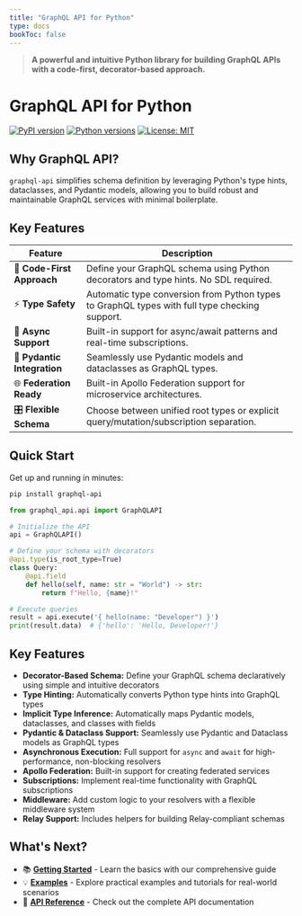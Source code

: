 ```yaml
---
title: "GraphQL API for Python"
type: docs
bookToc: false
---
```


> **A powerful and intuitive Python library for building GraphQL APIs with a code-first, decorator-based approach.**

# GraphQL API for Python

[![PyPI version](https://badge.fury.io/py/graphql-api.svg)](https://badge.fury.io/py/graphql-api)
[![Python versions](https://img.shields.io/pypi/pyversions/graphql-api.svg)](https://pypi.org/project/graphql-api/)
[![License: MIT](https://img.shields.io/badge/License-MIT-yellow.svg)](https://opensource.org/licenses/MIT)

## Why GraphQL API?

`graphql-api` simplifies schema definition by leveraging Python's type hints, dataclasses, and Pydantic models, allowing you to build robust and maintainable GraphQL services with minimal boilerplate.

## Key Features

| Feature | Description |
|---------|-------------|
| 🎯 **Code-First Approach** | Define your GraphQL schema using Python decorators and type hints. No SDL required. |
| ⚡ **Type Safety** | Automatic type conversion from Python types to GraphQL types with full type checking support. |
| 🔄 **Async Support** | Built-in support for async/await patterns and real-time subscriptions. |
| 🧩 **Pydantic Integration** | Seamlessly use Pydantic models and dataclasses as GraphQL types. |
| 🌐 **Federation Ready** | Built-in Apollo Federation support for microservice architectures. |
| 🎛️ **Flexible Schema** | Choose between unified root types or explicit query/mutation/subscription separation. |

## Quick Start

Get up and running in minutes:

```bash
pip install graphql-api
```

```python
from graphql_api.api import GraphQLAPI

# Initialize the API
api = GraphQLAPI()

# Define your schema with decorators
@api.type(is_root_type=True)
class Query:
    @api.field
    def hello(self, name: str = "World") -> str:
        return f"Hello, {name}!"

# Execute queries
result = api.execute('{ hello(name: "Developer") }')
print(result.data)  # {'hello': 'Hello, Developer!'}
```

## Key Features

- **Decorator-Based Schema:** Define your GraphQL schema declaratively using simple and intuitive decorators
- **Type Hinting:** Automatically converts Python type hints into GraphQL types
- **Implicit Type Inference:** Automatically maps Pydantic models, dataclasses, and classes with fields
- **Pydantic & Dataclass Support:** Seamlessly use Pydantic and Dataclass models as GraphQL types
- **Asynchronous Execution:** Full support for `async` and `await` for high-performance, non-blocking resolvers
- **Apollo Federation:** Built-in support for creating federated services
- **Subscriptions:** Implement real-time functionality with GraphQL subscriptions
- **Middleware:** Add custom logic to your resolvers with a flexible middleware system
- **Relay Support:** Includes helpers for building Relay-compliant schemas

## What's Next?

- 📚 **[Getting Started](docs/getting-started/)** - Learn the basics with our comprehensive guide
- 💡 **[Examples](docs/examples/)** - Explore practical examples and tutorials for real-world scenarios  
- 📖 **[API Reference](docs/api-reference/)** - Check out the complete API documentation